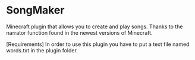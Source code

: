 # SongMaker
Minecraft plugin that allows you to create and play songs. Thanks to the narrator function found in the newest versions of Minecraft.

[Requirements]
In order to use this plugin you have to put a text file named words.txt in the plugin folder.
